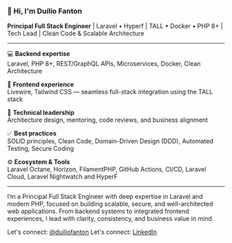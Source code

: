 ### 👋 Hi, I'm Duílio Fanton

**Principal Full Stack Engineer** | Laravel • Hyperf | TALL • Docker • PHP 8+ | Tech Lead | Clean Code & Scalable Architecture

---

💻 **Backend expertise**  
Laravel, PHP 8+, REST/GraphQL APIs, Microservices, Docker, Clean Architecture

🎨 **Frontend experience**  
Livewire, Tailwind CSS — seamless full-stack integration using the TALL stack

🧠 **Technical leadership**  
Architecture design, mentoring, code reviews, and business alignment

✅ **Best practices**  
SOLID principles, Clean Code, Domain-Driven Design (DDD), Automated Testing, Secure Coding

⚙️ **Ecosystem & Tools**  
Laravel Octane, Horizon, FilamentPHP, GitHub Actions, CI/CD, Laravel Cloud, Laravel Nightwatch and HyperF

---

I’m a Principal Full Stack Engineer with deep expertise in Laravel and modern PHP, focused on building scalable, secure, and well-architected web applications. From backend systems to integrated frontend experiences, I lead with clarity, consistency, and business value in mind.

Let's connect: [@duiliofanton](https://github.com/DuilioFanton)
Let's connect: [LinkedIn](https://www.linkedin.com/in/duiliofanton)

<!---
DuilioFanton/DuilioFanton is a ✨ special ✨ repository because its `README.md` (this file) appears on your GitHub profile.
You can click the Preview link to take a look at your changes.
--->

